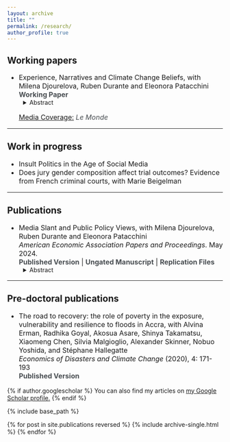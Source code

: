 ```yaml
---
layout: archive
title: ""
permalink: /research/
author_profile: true
---
```


<style type="text/css">
  ul { font-size: 16px; }
  ol { font-size: 16px; }
  details { margin-left: 10px; font-size: 14px; }
  h3 + ul { margin-top: 5px; }
  h4 + p { margin-top: -15px; }
  h4 + details { margin-top: -15px; }
  p + details { margin-top: -15px; }
  summary + p { text-align: justify; }
</style>


## Working papers
<ul>
  <li>
    Experience, Narratives and Climate Change Beliefs, with <a href="https://sites.google.com/site/milenadjourelova/home" style="text-decoration: none;">Milena Djourelova</a>, <a href="https://www.rubendurante.net/" style="text-decoration: none;">Ruben Durante</a> and <a href="https://www.epatacchini.com/" style="text-decoration: none;">Eleonora Patacchini</a><br />
    <a href="https://raw.githubusercontent.com/Elliot-Motte/Elliot-Motte.github.io/master/files/02_Climate_Change_Narratives/Experience_Narratives_Climate_Change_Beliefs_20240529.pdf" download style="text-decoration: none; color: #494e52;"><b>Working Paper</b></a>
    <details> <summary> Abstract </summary>
    <p>
Linking the location and timing of FEMA-declared disasters to large-scale electoral survey data, we study how the experience of a natural disaster affects climate change beliefs, and how experience interacts with ideology. Contrary to the predictions of standard learning models, we find evidence for divergence in beliefs – exposure to the same disaster event increases stated climate change and environmental concerns among liberals, but decreases them among conservatives, widening the ideological gap by 11-17%. We further provide evidence of conflicting ideological media discourse on climate change in the aftermath of disasters by applying GPT as a novel text annotation approach. Our findings are consistent with natural disasters making the debate around climate change and partisan cleavages on this issue more salient and further polarizing initial beliefs. 
    </p>
    </details>
    <p><span style="text-decoration: underline;">Media Coverage:</span> <i><a href="https://www.lemonde.fr/idees/article/2024/10/30/on-pourrait-s-attendre-a-ce-que-les-citoyens-favorisent-des-partis-qui-prennent-au-serieux-la-realite-du-rechauffement-climatique-c-est-l-inverse-aux-etats-unis_6366807_3232.html" style="text-decoration: none; color: #494e52;">Le Monde</a></i></p>
  </li>
</ul>




---
## Work in progress
<ul>
  <li>
    Insult Politics in the Age of Social Media
  </li>
  <li>
    Does jury gender composition affect trial outcomes? Evidence from French criminal courts, with <a href="https://mariebeigelman.github.io/" style="text-decoration: none;">Marie Beigelman</a>
  </li>
</ul>



---
## Publications

<ul>
  <li>
    Media Slant and Public Policy Views, with <a href="https://sites.google.com/site/milenadjourelova/home" style="text-decoration: none;">Milena Djourelova</a>, <a href="https://www.rubendurante.net/" style="text-decoration: none;">Ruben Durante</a> and <a href="https://www.epatacchini.com/" style="text-decoration: none;">Eleonora Patacchini</a> <br />
    <i>American Economic Association Papers and Proceedings</i>. May 2024.<br />
    <a href="https://www.aeaweb.org/articles?id=10.1257/pandp.20241005" style="text-decoration: none; color: #494e52;"><b>Published Version</b></a> | <a href="https://raw.githubusercontent.com/Elliot-Motte/Elliot-Motte.github.io/master/files/01_AEAPP_2024_MediaSlant_PublicPolicyViews/Djourelova_Durante_Motte_Patacchini_AEAPP_2024_Media_Slant_and_Public_Policy_Views.pdf" download style="text-decoration: none; color: #494e52;"><b>Ungated Manuscript</b></a> | <a href="https://github.com/Elliot-Motte/MediaSlant_AEAPP2024" style="text-decoration: none; color: #494e52;"><b>Replication Files</b></a> 
    <details> <summary> Abstract </summary>
    <p>
We study how exposure to partisan news channels (Fox News and MSNBC) affects individual views on four policy issues: climate change, gun rights, abortion, and immigration. First, using GPT to annotate news transcripts, we document large differences in the way the two networks cover these issues. Second, exploiting exogenous variation in viewership due to channels' positions in cable lineups, we show that exposure to Fox News (MSNBC) is associated with more conservative (progressive) views, even when controlling for self-reported ideology and party affiliation. Our findings indicate that partisan media contribute to the rise of political polarization in the United States.
    </p>
    </details>
  </li>
</ul>


---
## Pre-doctoral publications

<ul>
  <li>
    The road to recovery: the role of poverty in the exposure, vulnerability and resilience to floods in Accra, with <a href="https://blogs.worldbank.org/team/alvina-erman" style="text-decoration: none;">Alvina Erman</a>, <a href="https://sites.google.com/view/radhika-goyal/home?authuser=0" style="text-decoration: none;">Radhika Goyal</a>, Akosua Asare, Shinya Takamatsu, Xiaomeng Chen, Silvia Malgioglio, Alexander Skinner, Nobuo Yoshida, and <a href="https://www.worldbank.org/en/about/people/s/stephane-hallegatte" style="text-decoration: none;">Stéphane Hallegatte</a> <br />
    <i>Economics of Disasters and Climate Change</i> (2020), 4: 171-193<br />
    <a href="https://link.springer.com/article/10.1007/s41885-019-00056-w" style="text-decoration: none; color: #494e52;"><b>Published Version</b></a>
  </li>
</ul>



{% if author.googlescholar %}
  You can also find my articles on <u><a href="{{author.googlescholar}}">my Google Scholar profile</a>.</u>
{% endif %}

{% include base_path %}

{% for post in site.publications reversed %}
  {% include archive-single.html %}
{% endfor %}
